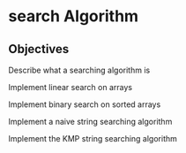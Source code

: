 # search Algorithm

## Objectives 

Describe what a searching algorithm is 

Implement linear search on arrays

Implement binary search on sorted arrays

Implement a naive string searching algorithm

Implement the KMP string searching algorithm 

